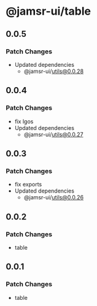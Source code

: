 # @jamsr-ui/table

## 0.0.5

### Patch Changes

- Updated dependencies
  - @jamsr-ui/utils@0.0.28

## 0.0.4

### Patch Changes

- fix lgos
- Updated dependencies
  - @jamsr-ui/utils@0.0.27

## 0.0.3

### Patch Changes

- fix exports
- Updated dependencies
  - @jamsr-ui/utils@0.0.26

## 0.0.2

### Patch Changes

- table

## 0.0.1

### Patch Changes

- table
